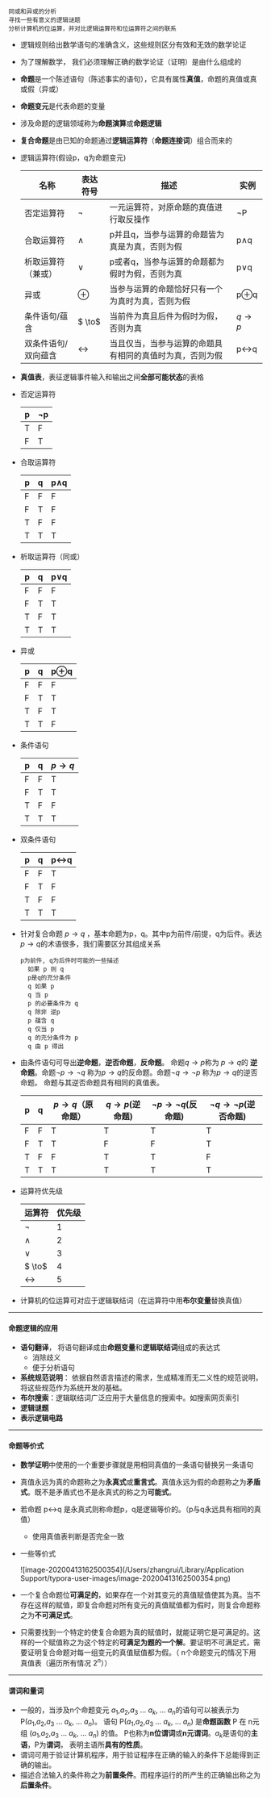 ```
同或和异或的分析
寻找一些有意义的逻辑谜题
分析计算机的位运算，并对比逻辑运算符和位运算符之间的联系
```

* 逻辑规则给出数学语句的准确含义，这些规则区分有效和无效的数学论证

* 为了理解数学， 我们必须理解正确的数学论证（证明）是由什么组成的

* **命题**是一个陈述语句（陈述事实的语句），它具有属性**真值**，命题的真值或真或假（异或）

* **命题变元**是代表命题的变量

* 涉及命题的逻辑领域称为**命题演算**或**命题逻辑**

* **复合命题**是由已知的命题通过**逻辑运算符**（**命题连接词**）组合而来的

* 逻辑运算符(假设p，q为命题变元)

  | 名称                | 表达符号          | 描述                                                     | 实例                |
  | ------------------- | ----------------- | -------------------------------------------------------- | ------------------- |
  | 否定运算符          | $\lnot$           | 一元运算符，对原命题的真值进行取反操作                   | $\lnot$P            |
  | 合取运算符          | $\wedge$          | p并且q，当参与运算的命题皆为真是为真，否则为假           | p$\wedge$q          |
  | 析取运算符（兼或）  | $\vee$            | p或者q，当参与运算的命题都为假时为假，否则为真           | p$\vee$q            |
  | 异或                | $\oplus$          | 当参与运算的命题恰好只有一个为真时为真，否则为假         | p$\oplus$q          |
  | 条件语句/蕴含       | $ \to$            | 当前件为真且后件为假时为假，否则为真                     | $q \to p$           |
  | 双条件语句/双向蕴含 | $\leftrightarrow$ | 当且仅当，当参与运算的命题具有相同的真值时为真，否则为假 | p$\leftrightarrow$q |

* **真值表**，表征逻辑事件输入和输出之间**全部可能状态**的表格

* 否定运算符

  | p    | $\lnot$p |
  | ---- | -------- |
  | T    | F        |
  | F    | T        |

* 合取运算符

  | p    | q    | p$\wedge$q |
  | ---- | ---- | ---------- |
  | F    | F    | F          |
  | F    | T    | F          |
  | T    | F    | F          |
  | T    | T    | T          |

* 析取运算符（同或）

  | p    | q    | p$\vee$q |
  | ---- | ---- | -------- |
  | F    | F    | F        |
  | F    | T    | T        |
  | T    | F    | T        |
  | T    | T    | T        |

* 异或

  | p    | q    | p$\oplus$q |
  | ---- | ---- | ---------- |
  | F    | F    | F          |
  | F    | T    | T          |
  | T    | F    | T          |
  | T    | T    | F          |

* 条件语句

  | p    | q    | $p \to q$ |
  | ---- | ---- | --------- |
  | F    | F    | T         |
  | F    | T    | T         |
  | T    | F    | F         |
  | T    | T    | T         |

* 双条件语句

  | p    | q    | p$\leftrightarrow$q |
  | ---- | ---- | ------------------- |
  | F    | F    | T                   |
  | F    | T    | F                   |
  | T    | F    | F                   |
  | T    | T    | T                   |

* 针对复合命题 $p \to q$ ，基本命题为p，q。其中p为前件/前提，q为后件。表达 $p \to q$的术语很多，我们需要区分其组成关系

  ```
  p为前件, q为后件时可能的一些描述
    如果 p 则 q 
    p是q的充分条件
    q 如果 p
    q 当 p
    p 的必要条件为 q
    q 除非 逆p
    p 蕴含 q
    q 仅当 p
    q 的充分条件为 p
    q 由 p 得出
  ```

* 由条件语句可导出**逆命题**，**逆否命题**，**反命题**。 命题$q \to p$称为 $p \to q$的 **逆命题**。命题$\lnot p \to \lnot q$ 称为$p \to q$的反命题。命题$\lnot q \to \lnot p$ 称为$p \to q$的逆否命题。 命题与其逆否命题具有相同的真值表。

  | p    | q    | $p \to q$（原命题） | $q \to p$(逆命题) | $\lnot p \to \lnot q$(反命题) | $\lnot q \to \lnot p$(逆否命题) |
  | ---- | ---- | ------------------- | ----------------- | ----------------------------- | ------------------------------- |
  | F    | F    | T                   | T                 | T                             | T                               |
  | F    | T    | T                   | F                 | F                             | T                               |
  | T    | F    | F                   | T                 | T                             | F                               |
  | T    | T    | T                   | T                 | T                             | T                               |

* 运算符优先级

  | 运算符            | 优先级 |
  | ----------------- | ------ |
  | $\lnot$           | 1      |
  | $\wedge$          | 2      |
  | $\vee$            | 3      |
  | $ \to$            | 4      |
  | $\leftrightarrow$ | 5      |

* 计算机的位运算可对应于逻辑联结词（在运算符中用**布尔变量**替换真值）

---

#### 命题逻辑的应用

* **语句翻译**， 将语句翻译成由**命题变量**和**逻辑联结词**组成的表达式
  * 消除歧义
  * 便于分析语句
* **系统规范说明**： 依据自然语言描述的需求，生成精准而无二义性的规范说明，将这些规范作为系统开发的基础。
* **布尔搜索**：逻辑联结词广泛应用于大量信息的搜索中。如搜索网页索引
* **逻辑谜题**
* **表示逻辑电路**

---

#### 命题等价式

* **数学证明**中使用的一个重要步骤就是用相同真值的一条语句替换另一条语句

* 真值永远为真的命题称之为**永真式**或**重言式**。真值永远为假的命题称之为**矛盾式**。既不是矛盾式也不是永真式的称之为**可能式**。

* 若命题 p$\leftrightarrow$q 是永真式则称命题p，q是逻辑等价的。（p与q永远具有相同的真值）

  * 使用真值表判断是否完全一致

* 一些等价式

  ![image-20200413162500354](/Users/zhangrui/Library/Application Support/typora-user-images/image-20200413162500354.png)

* 一个复合命题位**可满足的**，如果存在一个对其变元的真值赋值使其为真。当不存在这样的赋值，即复合命题对所有变元的真值赋值都为假时，则复合命题称之为**不可满足式**。

* 只需要找到一个特定的使复合命题为真的赋值时，就能证明它是可满足的。这样的一个赋值称之为这个特定的**可满足为题的一个解**。要证明不可满足式，需要证明复合命题对每一组变元的真值赋值都为假。（ n个命题变元的情况下用真值表（遍历所有情况 $2^n$））

---

#### 谓词和量词

* 一般的，当涉及n个命题变元 $a_1$,$a_2$,$a_3$  ...  $a_k$, ... $a_n$的语句可以被表示为P($a_1$,$a_2$,$a_3$  ...  $a_k$, ... $a_n$)。 语句 P($a_1$,$a_2$,$a_3$  ...  $a_k$, ... $a_n$) 是**命题函数** P 在 n元组 ($a_1$,$a_2$,$a_3$  ...  $a_k$, ... $a_n$) 的值。 P也称为**n位谓词**或**n元谓词**。$a_k$是语句的**主语**，P为**谓词**， 表明主语所**具有的性质**。
* 谓词可用于验证计算机程序，用于验证程序在正确的输入的条件下总能得到正确的输出。
* 描述合法输入的条件称之为**前置条件**。而程序运行的所产生的正确输出称之为**后置条件**。